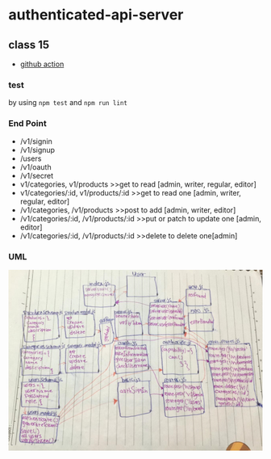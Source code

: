 # authenticated-api-server



## class 15
- [github action](https://github.com/sondos-401-advanced-javascript/auth-server/actions)

### test
by using `npm test` and `npm run lint`

### End Point
- /v1/signin 
- /v1/signup
- /users
- /v1/oauth
- /v1/secret
- v1/categories, v1/products >>get to read [admin, writer, regular, editor]
- v1/categories/:id, v1/products/:id >>get to read one [admin, writer, regular, editor]
- /v1/categories, /v1/products >>post to add [admin, writer, editor]
- /v1/categories/:id, /v1/products/:id >>put or patch to update one [admin, editor]
- /v1/categories/:id, /v1/products/:id >>delete to delete one[admin]

### UML
![UML](./assest/lab-15.jpg)